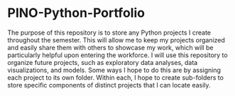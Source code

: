 # PINO-Python-Portfolio
The purpose of this repository is to store any Python projects I create throughout the semester. This will allow me to keep my projects organized and easily share them with others to showcase my work, which will be particularly helpful upon entering the workforce. I will use this repository to organize future projects, such as exploratory data analyses, data visualizations, and models. Some ways I hope to do this are by assigning each project to its own folder. Within each, I hope to create sub-folders to store specific components of distinct projects that I can locate easily.
